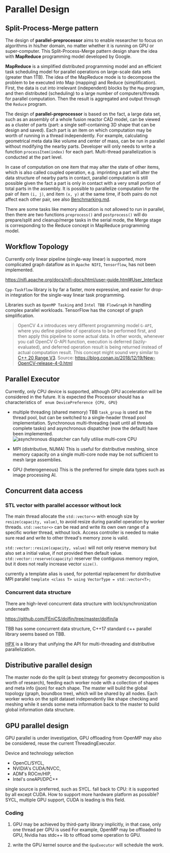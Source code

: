 # Parallel Design

## Split-Process-Merge pattern

The design of  **parallel-preprocessor** aims to enable researcher to focus on algorithms in his/her domain, no matter whether it is running on GPU or super-computer. This Split-Process-Merge pattern design share the idea with **MapReduce** programming model developed by Google. 

**MapReduce** is a simplified distributed programming model and an efficient task scheduling model for parallel operations on large-scale data sets (greater than 1TB).  The idea of ​​the MapReduce mode is to decompose the problem to be executed into Map (mapping) and Reduce (simplification). First, the data is cut into irrelevant (independent) blocks by the `Map` program, and then distributed (scheduling) to a large number of computers/threads for parallel computation. Then the result is aggregated and output through the `Reduce` program.

The design of **parallel-preprocessor** is based on the fact, a large data set, such as an assembly of a whole fusion reactor CAD model, can be viewed as a cluster of parts (part: a single self-containing 3D shape that can be design and saved). Each part is an item on which computation may be worth of running in a thread independently. For example, calculating geometrical meta data like volume and center of mass, can be run in parallel without modifying the nearby parts. Developer will only needs to write a function `processItem(index)` for each part. Multi-thread parallelization is conducted at the part level.

In case of computation on one item that may alter the state of other items, which is also called coupled operation, e.g. imprinting a part will alter the data structure of nearby parts in contact, parallel computation is still possible given the fact a part is only in contact with a very small portion of total parts in the assembly. It is possible to parallelize computation for the pair of item `(i, j)`,  and item `(x, y)` at the same time,  if both pairs do not affect each other pair, see also [Benchmarking.md](Benchmarking.md).


There are some tasks like memory allocation is not allowed to run in parallel, then there are two functions `preprocess()` and `postprocess()` will do prepare/split and cleanup/merge tasks in the serial mode, the Merge stage is corresponding to the Reduce concept in MapReduce programming model. 


## Workflow Topology

Currently only linear pipeline (single-way linear) is supported, more complicated graph dataflow as in `Apache NIFI`,  `Tensorflow`, has not been implemented. 

https://nifi.apache.org/docs/nifi-docs/html/user-guide.html#User_Interface

`Cpp-Taskflow` library is by far a faster, more expressive, and easier for drop-in integration for the single-way linear task programming.

Libraries such as `OpenMP Tasking` and `Intel TBB FlowGraph` in handling complex parallel workloads. TensorFlow has the concept of graph simplification. 


> OpenCV 4.x introduces very different programming model `G-API`, where you define pipeline of operations to be performed first, and then apply this pipeline to some actual data. In other words, whenever you call OpenCV G-API function, execution is deferred (lazily-evaluated), and deferred operation result is being returned instead of actual computation result. This concept might sound very similar to [C++ 20 Range V3](https://github.com/ericniebler/range-v3).  Source: https://blog.conan.io/2018/12/19/New-OpenCV-release-4-0.html


## Parallel Executor

Currently, only CPU device is supported, although GPU acceleration will be considered in the future.  It is expected the Processor should has a characteristics of  ` enum DevicePreference {CPU, GPU}`

+ multiple threading (shared memory)
  TBB `task_group` is used as the thread pool, but can be switched to a single-header thread pool implementation. Synchronous multi-threading (wait until all threads complete tasks) and asynchronous dispatcher (now the default) have been implemented.
  ![asynchronous dispatcher can fully utilise multi-core CPU](./PPP_asyn_multiple_threading.png)

+ MPI (distributive, NUMA)
  This is useful for distributive meshing, since memory capacity on a single multi-core node may be not sufficient to mesh large assemblies.

+ GPU (heterogeneous)
  This is the preferred for simple data types such as image processing AI. 

## Concurrent data access

### STL vector with parallel accessor without lock
The main thread allocate the `std::vector<>` with enough size by `resize(capacity, value)`, to avoid resize during parallel operation by worker threads.
`std::vector<>` can be read and write its own own range of a specific worker thread, without lock. Access controller is needed to make sure read and write to other thread's memory zone is valid.

`std::vector::resize(capacity, value)` will not only reserve memory but also set a initial value, if not provided then default value.
`std::vector::reserve(capacity)` reserver the contiguous memory region, but it does not really increase vector `size()`. 

 currently a template alias is used, for potential replacement for distributive  MPI parallel 
  `template <class T> using VectorType = std::vector<T>;`

### Concurrent data structure
There are high-level concurrent data structure with lock/synchronization underneath

<https://github.com/FEniCS/dolfin/tree/master/dolfin/la>

TBB has some concurrent data structure, C++17 standard c++ parallel library seems based on TBB.

[HPX](https://github.com/STEllAR-GROUP/hpx) is a library that unifying the API for multi-threading and distributive parallelization.


## Distributive parallel design

The master node do the split (a best strategy for geometry decomposition is worth of research), feeding each worker node with a collection of shapes and meta info (json) for each shape. The master will build the global topology (graph, boundbox tree), which will be shared by all nodes. Each worker works on the split dataset independently like shape checking and meshing  while it sends some meta information back to the master to build global information data structure.  


## GPU parallel design

GPU parallel is under investigation, GPU offloading from OpenMP may also be considered, reuse the current ThreadingExecutor. 

Device and technology selection
+ OpenCL/SYCL, 
+ NVIDIA's CUDA/NVCC,  
+ ADM's ROCm/HIP,  
+ Intel's oneAPI/DPC++

single source is preferred, such as SYCL. 
fall back to CPU:  it is supported by all except CUDA.
How to support more hardware platform as possible? SYCL,
multiple GPU support, CUDA is leading is this field.


### Coding

1. GPU may be achieved by third-party library implicitly, in that case, only one thread per GPU is used
    For example, OpenMP may be offloaded to GPU, Nvidia has stdc++ lib to offload some operation to GPU.

2. write the GPU kernel source and the `GpuExecutor` will schedule the work.


